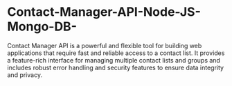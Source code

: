 # Contact-Manager-API-Node-JS-Mongo-DB-
 Contact Manager API is a powerful and flexible tool for building web applications that require fast and reliable access to a contact list. It provides a feature-rich interface for managing multiple contact lists and groups and includes robust error handling and security features to ensure data integrity and privacy.
